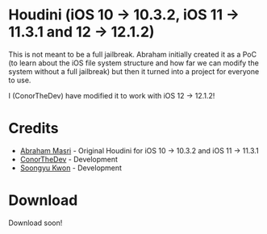 # Houdini (iOS 10 -> 10.3.2, iOS 11 -> 11.3.1 and 12 -> 12.1.2)
This is not meant to be a full jailbreak. Abraham initially created it as a PoC (to learn about the iOS file system structure and how far we can modify the system without a full jailbreak) but then it turned into a project for everyone to use.

I (ConorTheDev) have modified it to work with iOS 12 -> 12.1.2!

# Credits
- [Abraham Masri](https://twitter.com/cheesecakeufo) - Original Houdini for iOS 10 -> 10.3.2 and iOS 11 -> 11.3.1
- [ConorTheDev](https://twitter.com/ConorTheDev) - Development
- [Soongyu Kwon](https://twitter.com/iospeterdev) - Development

# Download
Download soon!
